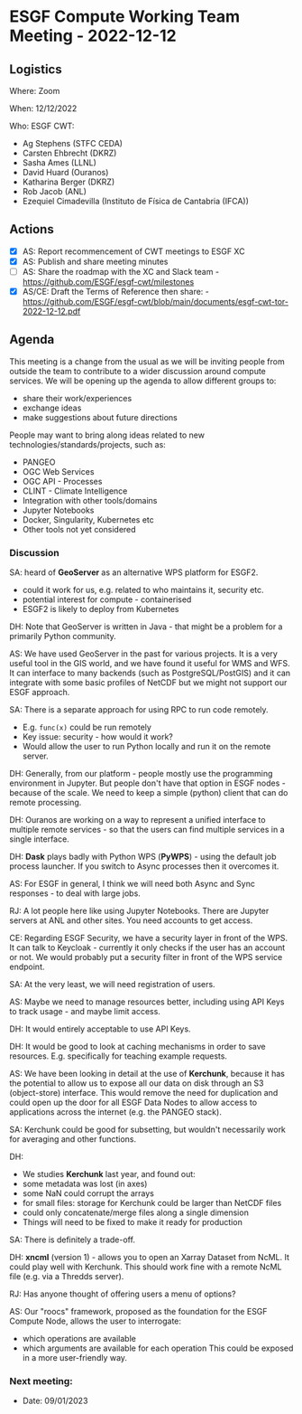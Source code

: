 # ESGF Compute Working Team Meeting - 2022-12-12

## Logistics

Where: Zoom

When:  12/12/2022

Who:  ESGF CWT:
- Ag Stephens (STFC CEDA)
- Carsten Ehbrecht (DKRZ)
- Sasha Ames (LLNL)
- David Huard (Ouranos)
- Katharina Berger (DKRZ)
- Rob Jacob (ANL)
- Ezequiel Cimadevilla (Instituto de Física de Cantabria (IFCA))

## Actions

- [x] AS: Report recommencement of CWT meetings to ESGF XC
- [x] AS: Publish and share meeting minutes
- [ ] AS: Share the roadmap with the XC and Slack team - https://github.com/ESGF/esgf-cwt/milestones
- [x] AS/CE: Draft the Terms of Reference then share: - https://github.com/ESGF/esgf-cwt/blob/main/documents/esgf-cwt-tor-2022-12-12.pdf

## Agenda

This meeting is a change from the usual as we will be inviting people from outside the team to contribute to a wider discussion around compute services. We will be opening up the agenda to allow different groups to:
- share their work/experiences
- exchange ideas
- make suggestions about future directions

People may want to bring along ideas related to new technologies/standards/projects, such as:
- PANGEO
- OGC Web Services
- OGC API - Processes
- CLINT - Climate Intelligence
- Integration with other tools/domains
- Jupyter Notebooks
- Docker, Singularity, Kubernetes etc
- Other tools not yet considered

### Discussion

SA: heard of **GeoServer** as an alternative WPS platform for ESGF2.
- could it work for us, e.g. related to who maintains it, security etc.
- potential interest for compute - containerised
 - ESGF2 is likely to deploy from Kubernetes
 
DH: Note that GeoServer is written in Java - that might be a problem for a primarily Python community.

AS: We have used GeoServer in the past for various projects. It is a very useful tool in the GIS world, and we have found it useful for WMS and WFS. It can interface to many backends (such as PostgreSQL/PostGIS) and it can integrate with some basic profiles of NetCDF but we might not support our ESGF approach.

SA: There is a separate approach for using RPC to run code remotely.
- E.g. `func(x)` could be run remotely
- Key issue: security - how would it work?
- Would allow the user to run Python locally and run it on the remote server.

DH: Generally, from our platform - people mostly use the programming environment in Jupyter. But people don't have that option in ESGF nodes - because of the scale. We need to keep a simple (python) client that can do remote processing.

DH: Ouranos are working on a way to represent a unified interface to multiple remote services - so that the users can find multiple services in a single interface.

DH: **Dask** plays badly with Python WPS (**PyWPS**) - using the default job process launcher. If you switch to Async processes then it overcomes it. 

AS: For ESGF in general, I think we will need both Async and Sync responses - to deal with large jobs.

RJ: A lot people here like using Jupyter Notebooks. There are Jupyter servers at ANL and other sites. You need accounts to get access.

CE: Regarding ESGF Security, we have a security layer in front of the WPS. It can talk to Keycloak - currently it only checks if the user has an account or not. We would probably put a security filter in front of the WPS service endpoint.

SA: At the very least, we will need registration of users.

AS: Maybe we need to manage resources better, including using API Keys to track usage - and maybe limit access.

DH: It would entirely acceptable to use API Keys.

DH: It would be good to look at caching mechanisms in order to save resources. E.g. specifically for teaching example requests.

AS: We have been looking in detail at the use of **Kerchunk**, because it has the potential to allow us to expose all our data on disk through an S3 (object-store) interface. This would remove the need for duplication and could open up the door for all ESGF Data Nodes to allow access to applications across the internet (e.g. the PANGEO stack).

SA: Kerchunk could be good for subsetting, but wouldn't necessarily work for averaging and other functions.

DH: 
- We studies **Kerchunk** last year, and found out:
 - some metadata was lost (in axes)
 - some NaN could corrupt the arrays
 - for small files: storage for Kerchunk could be larger than NetCDF files
 - could only concatenate/merge files along a single dimension
- Things will need to be fixed to make it ready for production

SA: There is definitely a trade-off.

DH: **xncml** (version 1) - allows you to open an Xarray Dataset from NcML. It could play well with Kerchunk. This should work fine with a remote NcML file (e.g. via a Thredds server).

RJ: Has anyone thought of offering users a menu of options?

AS: Our "roocs" framework, proposed as the foundation for the ESGF Compute Node, allows the user to interrogate:
- which operations are available
- which arguments are available for each operation
    This could be exposed in a more user-friendly way.

### Next meeting:

- Date: 09/01/2023
 
